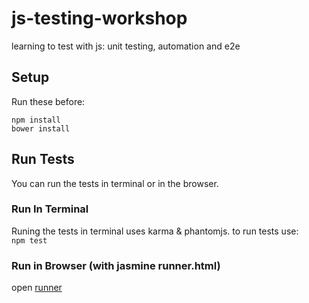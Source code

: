 # js-testing-workshop  
learning to test with js: unit testing, automation and e2e

## Setup  
Run these before:  
```
npm install  
bower install
```  


## Run Tests  
You can run the tests in terminal or in the browser.

### Run In Terminal  
Runing the tests in terminal uses karma & phantomjs. to run tests use:  
```npm test```

### Run in Browser (with jasmine runner.html)  
open [runner](/test/runner.html)